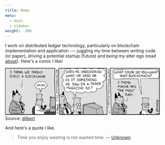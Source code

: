 ```yaml
---
title: Home
menu:
  - main
  - sidebar
weight: -280
---
```

<!-- ![The General Problem](https://imgs.xkcd.com/comics/the_general_problem.png "I find that when someone's taking time to do something right in the present, they're a perfectionist with no ability to prioritize, whereas when someone took time to do something right in the past, they're a master artisan of great foresight.")<br/>
Source: [xkcd](https://xkcd.com/974/) -->

I work on distributed ledger technology, particularly on blockchain implementation and application --- juggling my time between *writing* code (or paper), *driving* a potential startup (future) and *being* my alter ego (read [about](about)). Here's a comic I like!

<!-- ![](images/blockcain-cartoon.png "Blockchain Cartoon")<br/> -->
<img src="images/blockcain-cartoon.png" alt="Blockchain Cartoon" width="650px"/></br>
Source: [dilbert](http://dilbert.com)

And here's a quote I like.

> Time you enjoy wasting is not wasted time.
> — [Unknown](https://quoteinvestigator.com/2010/06/11/time-you-enjoy/)

<!-- — John Lennon/Bertrand Russell/Laurence J. Peter/Marthe Troly-Curtin/T. S. Elliot/Soren Kierkegaard -->

<!-- <p>I ♥ <i class="fa fa-coffee"></i></p> -->